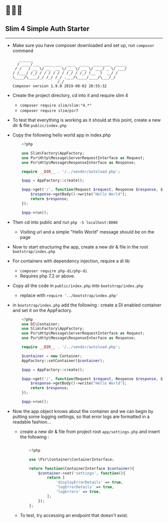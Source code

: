 # 👨🏾‍💻

## Slim 4 Simple Auth Starter

---

- Make sure you have composer downloaded and set up, run `composer` command

  ```
     ______
    / ____/___  ____ ___  ____  ____  ________  _____
   / /   / __ \/ __ `__ \/ __ \/ __ \/ ___/ _ \/ ___/
  / /___/ /_/ / / / / / / /_/ / /_/ (__  )  __/ /
  \____/\____/_/ /_/ /_/ .___/\____/____/\___/_/
                      /_/
  Composer version 1.9.0 2019-08-02 20:55:32

  ```

- Create the project directory, cd into it and require slim 4
  - `composer require slim/slim:"4.*"`
  - `composer require slim/psr7`
- To test that everything is working as it should at this point, create a new dir & file `public/index.php`
- Copy the following hello world app in index.php

  ```php
      <?php

      use Slim\Factory\AppFactory;
      use Psr\Http\Message\ServerRequestInterface as Request;
      use Psr\Http\Message\ResponseInterface as Response;

      require __DIR__ . '/../vendor/autoload.php';

      $app = AppFactory::create();

      $app->get('/', function(Request $request, Response $response, $parameters){
          $response->getBody()->write("Hello World");
          return $response;
      });

      $app->run();

  ```

- Then cd into public and run `php -S localhost:8080`
  - Visiting url and a simple "Hello World" message should be on the page
- Now to start structuring the app, create a new dir & file in the root `bootstrap/index.php`
- For containers with dependency injection, require a di lib
  - `composer require php-di/php-di`
  - Requires php 7.2 or above.
- Copy all the code in `public/index.php` into `bootstrap/index.php`
  - replace with `require '../bootstrap/index.php'`
- in `bootstrap/index.php` add the following : create a DI enabled container and set it on the AppFactory.

  ```php
      <?php
      use DI\Container;
      use Slim\Factory\AppFactory;
      use Psr\Http\Message\ServerRequestInterface as Request;
      use Psr\Http\Message\ResponseInterface as Response;

      require __DIR__ . '/../vendor/autoload.php';

      $container = new Container;
      AppFactory::setContainer($container);

      $app = AppFactory::create();

      $app->get('/', function(Request $request, Response $response, $parameters){
          $response->getBody()->write("Hello World");
          return $response;
      });

      $app->run();

  ```

- Now the app object knows about the container and we can begin by putting some logging settings, so that error logs are formatted in a readable fashion...

  - create a new dir & file from project root `app/settings.php` and insert the following :

    ```php

        <?php

        use \Psr\Container\ContainerInterface;

        return function(ContainerInterface $container){
            $container->set('settings', function(){
                return [
                    'displayErrorDetails' => true,
                    'logErrorDetails' => true,
                    'logErrors' => true,
                ];
            });
        };

    ```

  - To test, try accessing an endpoint that doesn't exist.
